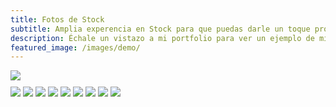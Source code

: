 ```yaml
---
title: Fotos de Stock 
subtitle: Amplia experencia en Stock para que puedas darle un toque profesional a tu negocio
description: Échale un vistazo a mi portfolio para ver un ejemplo de mis fotografias.
featured_image: /images/demo/
---
```


<script type="text/javascript">
	document.body.style.backgroundColor = 'black';
</script>

<div class="gallery" data-columns="1" style="margin-bottom: 10px">
	<img src="/images/Pagina2Viajes/DJI_0160.jpg">
</div>

<div class="gallery" data-columns="3">	
	<img src="/images/Pagina2Viajes/7N1A2396.jpg">
	<img src="/images/Pagina2Viajes/7N1A3907.jpg">
	<img src="/images/Pagina2Viajes/7N1A5644.jpg">
	<img src="/images/Pagina2Viajes/7N1A5686.jpg">
	<img src="/images/Pagina2Viajes/7N1A5768.jpg">
	<img src="/images/Pagina2Viajes/7N1A0211.jpg">
	<img src="/images/Pagina2Viajes/7N1A0214.jpg">
	<img src="/images/Pagina2Viajes/7N1A0219.jpg">
	<img src="/images/Pagina2Viajes/7N1A0412.jpg">
</div>

